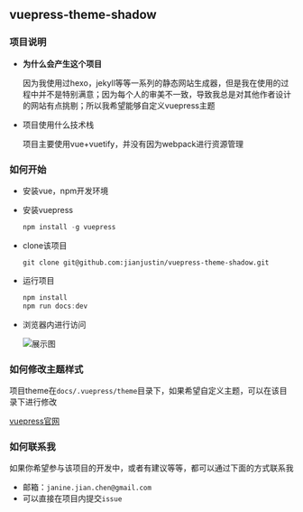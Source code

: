 
## vuepress-theme-shadow

### 项目说明

* **为什么会产生这个项目**

  因为我使用过hexo，jekyll等等一系列的静态网站生成器，但是我在使用的过程中并不是特别满意；因为每个人的审美不一致，导致我总是对其他作者设计的网站有点挑剔；所以我希望能够自定义vuepress主题

* 项目使用什么技术栈

  项目主要使用vue+vuetify，并没有因为webpack进行资源管理



### 如何开始

* 安装vue，npm开发环境

* 安装vuepress

  ```javascript
  npm install -g vuepress
  ```

* clone该项目

  ```git
  git clone git@github.com:jianjustin/vuepress-theme-shadow.git
  ```

* 运行项目

  ```javascript
  npm install
  npm run docs:dev
  ```

* 浏览器内进行访问

  ![展示图](./website.png)



### 如何修改主题样式

项目theme在`docs/.vuepress/theme`目录下，如果希望自定义主题，可以在该目录下进行修改

[vuepress官网]([https://vuepress.vuejs.org](https://vuepress.vuejs.org/))



### 如何联系我

如果你希望参与该项目的开发中，或者有建议等等，都可以通过下面的方式联系我

* 邮箱：`janine.jian.chen@gmail.com`
* 可以直接在项目内提交`issue`


